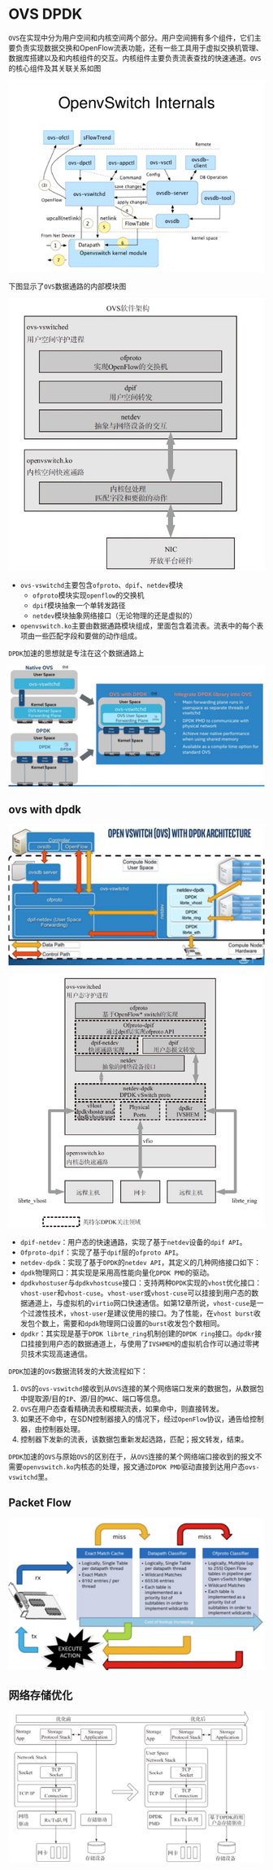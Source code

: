 # OVS DPDK

`OVS`在实现中分为用户空间和内核空间两个部分。用户空间拥有多个组件，它们主要负责实现数据交换和OpenFlow流表功能，还有一些工具用于虚拟交换机管理、数据库搭建以及和内核组件的交互。内核组件主要负责流表查找的快速通道。`OVS`的核心组件及其关联关系如图

![ovs internal](../ovs/images/ovs-internals.jpg)

下图显示了`OVS`数据通路的内部模块图

![ovs software architecture](images/ovs-software-architecture.jpg)


- `ovs-vswitchd`主要包含`ofproto`、`dpif`、`netdev`模块
    - `ofproto`模块实现`openflow`的交换机
    - `dpif`模块抽象一个单转发路径
    - `netdev`模块抽象网络接口（无论物理的还是虚拟的）
- `openvswitch.ko`主要由数据通路模块组成，里面包含着流表。流表中的每个表项由一些匹配字段和要做的动作组成。

`DPDK`加速的思想就是专注在这个数据通路上

![ovs with dpdk](images/ovs-with-dpdk.jpg)


## ovs with dpdk

![ovs with dpdk architecture](images/ovs-with-dpdk-architecture.jpg)

![ovs architecture process](images/ovs-architecture-process.jpg)

- `dpif-netdev`：用户态的快速通路，实现了基于`netdev`设备的`dpif API`。
- `Ofproto-dpif`：实现了基于`dpif`层的`ofproto API`。
- `netdev-dpdk`：实现了基于`DPDK`的`netdev API`，其定义的几种网络接口如下：
- `dpdk`物理网口：其实现是采用高性能向量化`DPDK PMD`的驱动。
- `dpdkvhostuser`与`dpdkvhostcuse`接口：支持两种`DPDK`实现的`vhost`优化接口：`vhost-user`和`vhost-cuse`。`vhost-user`或`vhost-cuse`可以挂接到用户态的数据通道上，与虚拟机的`virtio`网口快速通信。如第12章所说，`vhost-cuse`是一个过渡性技术，`vhost-user`是建议使用的接口。为了性能，在`vhost burst`收发包个数上，需要和`dpdk`物理网口设置的`burst`收发包个数相同。
- `dpdkr`：其实现是基于`DPDK librte_ring`机制创建的`DPDK ring`接口。`dpdkr`接口挂接到用户态的数据通道上，与使用了`IVSHMEM`的虚拟机合作可以通过零拷贝技术实现高速通信。

`DPDK`加速的`OVS`数据流转发的大致流程如下：

1. `OVS`的`ovs-vswitchd`接收到从`OVS`连接的某个网络端口发来的数据包，从数据包中提取源/目的`IP`、源/目的`MAC`、端口等信息。
1. `OVS`在用户态查看精确流表和模糊流表，如果命中，则直接转发。
1. 如果还不命中，在SDN控制器接入的情况下，经过`OpenFlow`协议，通告给控制器，由控制器处理。
1. 控制器下发新的流表，该数据包重新发起选路，匹配；报文转发，结束。

`DPDK`加速的`OVS`与原始`OVS`的区别在于，从`OVS`连接的某个网络端口接收到的报文不需要`openvswitch.ko`内核态的处理，报文通过`DPDK PMD`驱动直接到达用户态`ovs-vswitchd`里。

## Packet Flow

![ovs packet flow](images/ovs-packet-flow.jpg)



## 网络存储优化

![network-storage-optimization](images/network-storage-optimization.jpg)
